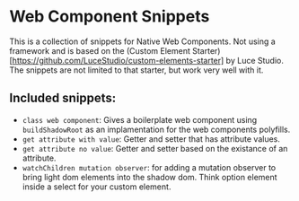 # Web Component Snippets

This is a collection of snippets for Native Web Components. Not using a framework and is based on the (Custom Element Starter)[https://github.com/LuceStudio/custom-elements-starter] by Luce Studio.
The snippets are not limited to that starter, but work very well with it.

## Included snippets:

- `class web component`: Gives a boilerplate web component using `buildShadowRoot` as an implamentation for the web components polyfills.
- `get attribute with value`: Getter and setter that has attribute values.
- `get attribute no value`: Getter and setter based on the existance of an attribute.
- `watchChildren mutation observer`: for adding a mutation observer to bring light dom elements into the shadow dom. Think option element inside a select for your custom element.
